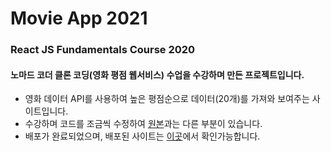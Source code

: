 # Movie App 2021

### React JS Fundamentals Course 2020
#### 노마드 코더 클론 코딩(영화 평점 웹서비스) 수업을 수강하며 만든 프로젝트입니다.

- 영화 데이터 API를 사용하여 높은 평점순으로 데이터(20개)를 가져와 보여주는 사이트입니다.
- 수강하며 코드를 조금씩 수정하여 [원본](https://github.com/easysIT/do_it_clonecoding_movieapp)과는 다른 부분이 있습니다.
- 배포가 완료되었으며, 배포된 사이트는 [이곳](https://hongyeseul.github.io/nomadReact_movieAppClone)에서 확인가능합니다.
